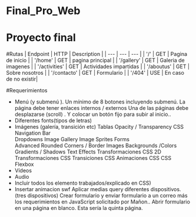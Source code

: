 # Final_Pro_Web
# Proyecto final

#Rutas
| Endpoint | HTTP | Description |
| --- | --- | --- |
| '/' | GET | Pagina de inicio |
| '/home' | GET | pagina principal |
| '/gallery' | GET | Galeria de imagenes |
| '/activities' | GET | Actividades impartidas |
| '/aboutus' | GET | Sobre nosotros |
| '/contacto' | GET | Formulario |
| '/404' | USE | En caso de no existir|

#Requerimientos
- Menú (y submenú ). Un mínimo de 8 botones incluyendo submenú.
La página debe tener enlaces internos / externos
 Una de las páginas debe desplazarse (scroll) . Y colocar un botón fijo para subir  al inicio.. 
- Diferentes fonts(tipos de letras)
- Imágenes (galería, transición etc)
Tablas
Opacity / Transparency
CSS Navigation Bar  
Dropdowns 
Image Gallery 
Image Sprites 
Forms  
Advanced 
Rounded Corners / Border Images
Backgrounds /Colors  
Gradients / Shadows
Text Effects 
Transformaciones CSS 2D 
Transformaciones CSS 
Transiciones CSS
Animaciones CSS
CSS Flexbox
- Vídeos
- Audio
- Incluir todos los elemento trabajados/explicado en CSS)                                              
- Insertar animacion swf
Aplicar medias query diferentes dispositivos. (tres dispositivos) 
Crear formulario y enviar formulario a un correo más los requerimientos en JavaScript solicitado por Mañon.. Abrir formulario en una página en blanco. Esta sería la quinta página.
